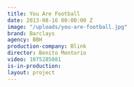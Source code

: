 ```yaml
---
title: You Are Football
date: 2013-08-16 00:00:00 Z
image: "/uploads/you-are-football.jpg"
brand: Barclays
agency: BBH
production-company: Blink
director: Benito Montorio
video: 1075285081
is-in-production: 
layout: project
---
```


